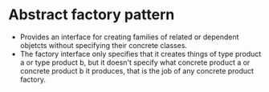 # Abstract factory pattern 

- Provides an interface for creating families of related or dependent objetcts without specifying their concrete classes.
- The factory interface only specifies that it creates things of type product a or type product b, but it doesn't specify what concrete product a or concrete product b it produces, that is the job of any concrete product factory.
